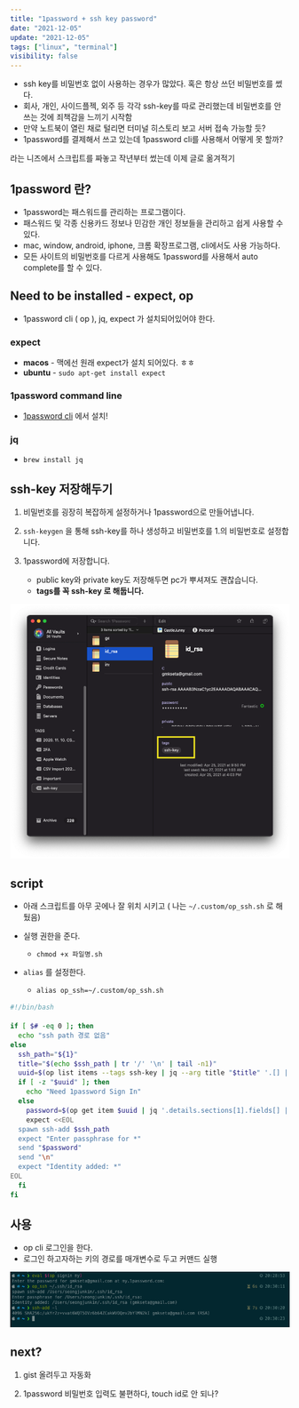 ```yaml
---
title: "1password + ssh key password"
date: "2021-12-05"
update: "2021-12-05"
tags: ["linux", "terminal"]
visibility: false
---
```


- ssh key를 비밀번호 없이 사용하는 경우가 많았다. 혹은 항상 쓰던 비밀번호를 썼다.
- 회사, 개인, 사이드플젝, 외주 등 각각 ssh-key를 따로 관리했는데 비밀번호를 안 쓰는 것에 죄책감을 느끼기 시작함
- 만약 노트북이 열린 채로 털리면 터미널 히스토리 보고 서버 접속 가능할 듯?
- 1password를 결제해서 쓰고 있는데 1password cli를 사용해서 어떻게 못 할까?

라는 니즈에서 스크립트를 짜놓고 작년부터 썼는데 이제 글로 옮겨적기

## 1password 란?

- 1password는 패스워드를 관리하는 프로그램이다.
- 패스워드 및 각종 신용카드 정보나 민감한 개인 정보들을 관리하고 쉽게 사용할 수 있다.
- mac, window, android, iphone, 크롬 확장프로그램, cli에서도 사용 가능하다.
- 모든 사이트의 비밀번호를 다르게 사용해도 1password를 사용해서 auto complete를 할 수 있다.

## Need to be installed - expect, op

- 1password cli ( op ), jq, expect 가 설치되어있어야 한다.

### expect

- **macos** - 맥에선 원래 expect가 설치 되어있다. ㅎㅎ
- **ubuntu** - `sudo apt-get install expect`

### 1password command line

- [1password cli](https://1password.com/downloads/command-line/) 에서 설치!

### jq

- `brew install jq`

## ssh-key 저장해두기

1. 비밀번호를 굉장히 복잡하게 설정하거나 1password으로 만들어냅니다.

2. `ssh-keygen` 을 통해 ssh-key를 하나 생성하고 비밀번호를 1.의 비밀번호로 설정합니다.

3. 1password에 저장합니다.
   - public key와 private key도 저장해두면 pc가 뿌셔져도 괜찮습니다.
   - **tags를 꼭 ssh-key 로 해둡니다.**

![](2021-12-05-20-09-58.png)

## script

- 아래 스크립트를 아무 곳에나 잘 위치 시키고 ( 나는 `~/.custom/op_ssh.sh` 로 해뒀음)
- 실행 권한을 준다.

  - `chmod +x 파일명.sh`

- `alias` 를 설정한다.
  - `alias op_ssh=~/.custom/op_ssh.sh`

```sh
#!/bin/bash

if [ $# -eq 0 ]; then
  echo "ssh path 경로 없음"
else
  ssh_path="${1}"
  title="$(echo $ssh_path | tr '/' '\n' | tail -n1)"
  uuid=$(op list items --tags ssh-key | jq --arg title "$title" '.[] | select(.overview.title == $title).uuid' | sed -e 's/^"//' -e 's/"$//')
  if [ -z "$uuid" ]; then
    echo "Need 1password Sign In"
  else
    password=$(op get item $uuid | jq '.details.sections[1].fields[] | select(.t == "password").v' | sed -e 's/^"//' -e 's/"$//')
    expect <<EOL
  spawn ssh-add $ssh_path
  expect "Enter passphrase for *"
  send "$password"
  send "\n"
  expect "Identity added: *"
EOL
  fi
fi

```

## 사용

- op cli 로그인을 한다.
- 로그인 하고자하는 키의 경로를 매개변수로 두고 커맨드 실행

![](2021-12-05-20-31-19.png)

## next?

1. gist 올려두고 자동화

2. 1password 비밀번호 입력도 불편하다, touch id로 안 되나?
